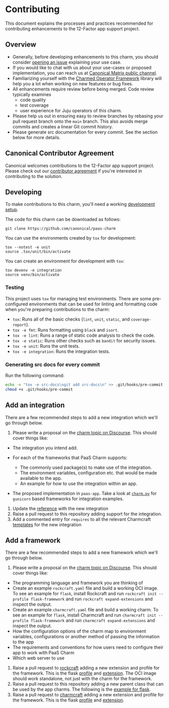 # Contributing

This document explains the processes and practices recommended for contributing
enhancements to the 12-Factor app support project.

## Overview

- Generally, before developing enhancements to this charm, you should consider
  [opening an issue](https://github.com/canonical/paas-charm/issues) explaining your use case.
- If you would like to chat with us about your use-cases or proposed implementation, you can reach
  us at [Canonical Matrix public channel](https://matrix.to/#/#12-factor-charms:ubuntu.com).
- Familiarizing yourself with the [Charmed Operator Framework](https://juju.is/docs/sdk) library
  will help you a lot when working on new features or bug fixes.
- All enhancements require review before being merged. Code review typically examines
  - code quality
  - test coverage
  - user experience for Juju operators of this charm.
- Please help us out in ensuring easy to review branches by rebasing your pull request branch onto the `main` branch. This 
  also avoids merge commits and creates a linear Git commit history.
- Please generate src documentation for every commit. See the section below for more details.

## Canonical Contributor Agreement

Canonical welcomes contributions to the 12-Factor app support project. Please check out our
[contributor agreement](https://ubuntu.com/legal/contributors) if you're interested in contributing to the solution.

## Developing

To make contributions to this charm, you'll need a working [development setup](https://juju.is/docs/sdk/dev-setup).

The code for this charm can be downloaded as follows:

```
git clone https://github.com/canonical/paas-charm
```

You can use the environments created by `tox` for development:

```shell
tox --notest -e unit
source .tox/unit/bin/activate
```

You can create an environment for development with `tox`:

```shell
tox devenv -e integration
source venv/bin/activate
```

### Testing

This project uses `tox` for managing test environments. There are some pre-configured environments
that can be used for linting and formatting code when you're preparing contributions to the charm:

* `tox`: Runs all of the basic checks (`lint`, `unit`, `static`, and `coverage-report`).
* `tox -e fmt`: Runs formatting using `black` and `isort`.
* `tox -e lint`: Runs a range of static code analysis to check the code.
* `tox -e static`: Runs other checks such as `bandit` for security issues.
* `tox -e unit`: Runs the unit tests.
* `tox -e integration`: Runs the integration tests.

### Generating src docs for every commit

Run the following command:

```bash
echo -e "tox -e src-docs\ngit add src-docs\n" >> .git/hooks/pre-commit
chmod +x .git/hooks/pre-commit
```
## Add an integration

There are a few recommended steps to add a new integration which we'll go
through below.

1. Please write a proposal on the
  [charm topic on Discourse](https://discourse.charmhub.io/c/charm/41). This
  should cover things like:

  * The integration you intend add.
  * For each of the frameworks that PaaS Charm supports:

    - The commonly used package(s) to make use of the integration.
    - The environment variables, configuration etc. that would be made available
      to the app.
    - An example for how to use the integration within an app.

  * The proposed implementation in `paas-app`. Take a look at
    [`charm.py`](paas_charm/_gunicorn/charm.py) for `gunicorn` based
    frameworks for integration examples.

1. Update the
  [reference](https://canonical-charmcraft.readthedocs-hosted.com/en/stable/reference/extensions/)
  with the new integration
1. Raise a pull request to this repository adding support for the integration.
1. Add a commented entry for `requires` to all the relevant Charmcraft
  [templates](https://github.com/canonical/charmcraft/tree/main/charmcraft/templates)
  for the new integration

## Add a framework

There are a few recommended steps to add a new framework which we'll go through
below.

1. Please write a proposal on the
  [charm topic on Discourse](https://discourse.charmhub.io/c/charm/41). This
  should cover things like:

  * The programming language and framework you are thinking of
  * Create an example `rockcraft.yaml` file and build a working OCI image. To
    see an example for `flask`, install Rockcraft and run
    `rockcraft init --profile flask-framework` and run
    `rockcraft expand-extensions` and inspect the output.
  * Create an example `charmcraft.yaml` file and build a working charm. To see
    an example for `flask`, install Charmcraft and run
    `charmcraft init --profile flask-framework` and run
    `charmcraft expand-extensions` and inspect the output.
  * How the configuration options of the charm map to environment variables,
    configurations or another method of passing the information to the app
  * The requirements and conventions for how users need to configure their app
    to work with PaaS Charm
  * Which web server to use

1. Raise a pull request to [rockcraft](https://github.com/canonical/rockcraft)
  adding a new extension and profile for the framework. This is the flask
  [profile](https://github.com/canonical/rockcraft/blob/fdd2dee18c81b12f25e6624a5a48f9f1ac9fdb90/rockcraft/commands/init.py#L79)
  and
  [extension](https://github.com/canonical/rockcraft/blob/fdd2dee18c81b12f25e6624a5a48f9f1ac9fdb90/rockcraft/extensions/gunicorn.py#L176).
  The OCI image should work standalone, not just with the charm for the
  framework.
1. Raise a pull request to this repository adding a new parent class that can be
  used by the app charms. The following is the
  [example for flask](./paas_charm/flask/charm.py).
1. Raise a pull request to
  [charmcraft](https://github.com/canonical/charmcraft) adding a new extension
  and profile for the framework. This is the flask
  [profile](https://github.com/canonical/charmcraft/tree/main/charmcraft/templates/init-flask-framework)
  and
  [extension](https://github.com/canonical/charmcraft/blob/b6baa10566e3f3933cbd42392a0fe62cc79d2b6b/charmcraft/extensions/gunicorn.py#L167).
